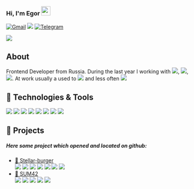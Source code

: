 ### Hi, I'm Egor  <img src="https://media.giphy.com/media/hvRJCLFzcasrR4ia7z/giphy.gif" width="25px">
<a href="mailto:egor.shkiria@gmail.com">![Gmail](https://img.shields.io/badge/Gmail-egor.shkiria@gmail.com-informational?style=flat&logo=gmail&logoColor=white&labelColor=D14836)</a> <a href="https://www.linkedin.com/in/egorshkirya/">![](https://img.shields.io/badge/LinkedIn-egorshkirya-informational?style=flat&logo=linkedin&logoColor=white)</a> <a href="https://t.me/egorshkirya">![Telegram](https://img.shields.io/badge/Telegram-@egorshkirya-informational?style=flat&logo=telegram&logoColor=white)</a>


<img src="https://raw.githubusercontent.com/zuhijan/zuhijan/master/siberian.gif">

## About
Frontend Developer from Russia. During the last year I working with ![](https://img.shields.io/badge/-TypeScript-informational?style=flat&logo=typescript&logoColor=white&color=007acc), ![](https://img.shields.io/badge/-React-informational?style=flat&logo=react&logoColor=61DBFB&color=grey), ![](https://img.shields.io/badge/-Redux-informational?style=flat&logo=redux&logoColor=white&color=764abc).
At work usually a used to ![](https://img.shields.io/badge/GitLab-informational?style=flat&logo=gitlab&logoColor=white&color=black) and less often ![](https://img.shields.io/badge/Bitbacket-informational?style=flat&logo=bitbucket&logoColor=white)

## 🔧 Technologies & Tools
![](https://img.shields.io/badge/JavaScript-informational?style=flat&logo=javascript&logoColor=%23F7DF1E&color=grey)
![](https://img.shields.io/badge/-TypeScript-informational?style=flat&logo=typescript&logoColor=white&color=007acc)
![](https://img.shields.io/badge/-React-informational?style=flat&logo=react&logoColor=61DBFB&color=grey)
![](https://img.shields.io/badge/-Redux-informational?style=flat&logo=redux&logoColor=white&color=764abc)
![](https://img.shields.io/badge/-CSS3-informational?style=flat&logo=css3&logoColor=white&color=2965f1)
![](https://img.shields.io/badge/-HTML5-informational?style=flat&logo=html5&logoColor=white&color=e34c26)
![](https://img.shields.io/badge/-SASS-informational?style=flat&logo=SASS&logoColor=white&color=hotpink)
![](https://img.shields.io/badge/-WebSockets-informational?style=flat&logo=socket&logoColor=white&color=e34c26)

## 📌 Projects
##### Here some project which opened and located on github:
- [:hamburger: Stellar-burger](https://github.com/zuhijan/stellar-burgers)  
![](https://img.shields.io/badge/JavaScript-informational?style=flat&logo=javascript&logoColor=%23F7DF1E&color=grey)
![](https://img.shields.io/badge/-TypeScript-informational?style=flat&logo=typescript&logoColor=white&color=007acc)
![](https://img.shields.io/badge/-React-informational?style=flat&logo=react&logoColor=61DBFB&color=grey)
![](https://img.shields.io/badge/-React_Router-informational?style=flat&logo=react-router&logoColor=white&color=CA4245)
![](https://img.shields.io/badge/-Redux-informational?style=flat&logo=redux&logoColor=white&color=764abc)
![](https://img.shields.io/badge/-SASS-informational?style=flat&logo=SASS&logoColor=white&color=hotpink)
![](https://img.shields.io/badge/-WebSockets-informational?style=flat&logo=socket&logoColor=white&color=e34c26)
- [:bookmark_tabs: SUM42](https://github.com/FortyTwoTeam/react-project-kitchen-frontend)  
![](https://img.shields.io/badge/JavaScript-informational?style=flat&logo=javascript&logoColor=%23F7DF1E&color=grey)
![](https://img.shields.io/badge/-React-informational?style=flat&logo=react&logoColor=61DBFB&color=grey)
![](https://img.shields.io/badge/-React_Router-informational?style=flat&logo=react-router&logoColor=white&color=CA4245)
![](https://img.shields.io/badge/-Redux-informational?style=flat&logo=redux&logoColor=white&color=764abc)
![](https://img.shields.io/badge/-SASS-informational?style=flat&logo=SASS&logoColor=white&color=hotpink)

